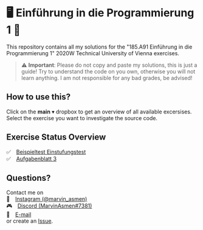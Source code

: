 # 🖥️  Einführung in die Programmierung 1 👀
This repository contains all my solutions for the "185.A91 Einführung in die Programmierung 1" 2020W Technical University of Vienna exercises.

> :warning: **Important**: Please do not copy and paste my solutions, this is just a guide! Try to understand the code on you own, otherwise you will not learn anything. I am not responsible for any bad grades, be advised!


## How to use this?
Click on the __main__ ▾ dropbox to get an overview of all available excersises. Select the exercise you want to investigate the source code.


## Exercise Status Overview
✅ ⠀[Beispieltest Einstufungstest](https://github.com/MarvinAsmen/Einfuehrung_In_Die_Programmierung_1/tree/BeispieltestEinstufungstest)</br>
✅ ⠀[Aufgabenblatt 3](https://github.com/MarvinAsmen/Einfuehrung_In_Die_Programmierung_1/tree/Aufgabenblatt3)


## Questions?
Contact me on </br>
📸 ⠀[Instagram (@marvin_asmen)](https://www.instagram.com/marvin_asmen)</br>
🎮 ⠀[Discord (MarvinAsmen#7381)](https://discord.com/)</br>
📧 ⠀[E-mail](mailto:marvinasmen@gmail.com)</br>
or create an [Issue](https://github.com/MarvinAsmen/Einfuehrung_In_Die_Programmierung_1/issues).

